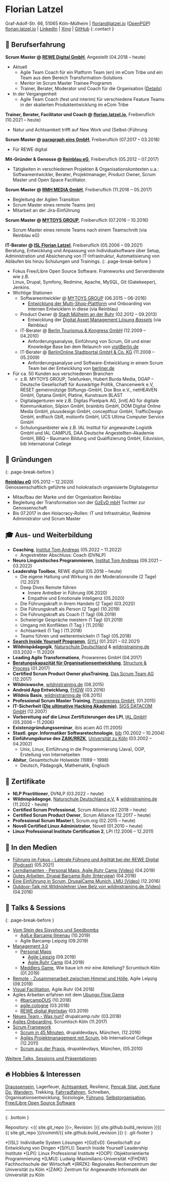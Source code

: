 # Florian Latzel

Graf-Adolf-Str. 66, 51065 Köln-Mülheim |
[florian@latzel.io](mailto:florian@latzel.io) ([OpenPGP](
https://keys.openpgp.org/search?q=3F9F644542DD63E82165D376F4F62999C3BA4866))   
[florian.latzel.io](https://florian.latzel.io) | 
[LinkedIn](https://de.linkedin.com/in/florianlatzel/de) | 
[Xing](https://www.xing.com/profile/Florian_Latzel) |
[GitHub](https://github.com/fl3a) 
{:.contact }

## 🧪 Berufserfahrung

**Scrum Master @ [REWE Digital GmbH](https://www.rewe-digital.com/)**, 
Angestellt (04.2018 – heute)

- Aktuell
  - Agile Team Coach für ein Platform Team (en) im eCom Tribe 
und ein Team aus dem Bereich Transformation-Solutions 
  - Mentor im Scrum Master Trainee Programm
  - Trainer, Berater, Moderator und Coach für die Organisation 
([Details](https://github.com/fl3a/florian.latzel.io/blob/portfolio/referenzen.md))
- In der Vergangenheit
  -  Agile Team Coach (fest und interim) für verschiedene 
Feature Teams in der skalierten Produktentwicklung im eCom Tribe 

**Trainer, Berater, Facilitator und Coach @ [florian.latzel.io](
https://florian.latzel.io)**, 
Freiberuflich (10.2021 – heute)

- Natur und Achtsamkeit trifft auf New Work und (Selbst-)Führung 

**Scrum Master @ [paragraph eins GmbH](https://www.paragraph1.de/)**, 
Freiberuflich (07.2017 – 03.2018)

- Für REWE digital

**Mit-Gründer & Genosse @ [Reinblau eG](https://reinblau.coop/)**, 
Freiberuflich (05.2012 – 07.2017)

- Tätigkeiten in verschiedenen Projekten & Organisationskontexten u.a.:    
Softwareentwickler, Berater, Projektmanager, Product Owner, 
Scrum Master und Open Space Facilitator.

   
**Scrum Master @ [RMH MEDIA GmbH](https://www.rmh-media.com/)**, 
Freiberuflich (11.2016 – 05.2017)

- Begleitung der Agilen Transition
- Scrum Master eines remote Teams (en)
- Mitarbeit an der Jira-Einführung
    
**Scrum Master @ [MYTOYS GROUP](https://mytoysgroup.jobs/)**, 
Freiberuflich (07.2016 – 10.2016)

- Scrum Master eines remote Teams nach einem Teamschnitt (via Reinblau eG)

**IT-Berater @ [ISL Florian Latzel](
https://web.archive.org/web/20190119112329/https://is-loesungen.de/)**, 
Freiberuflich (05.2006 – 09.2021)   
Beratung, Entwicklung und Anpassung von Individualsoftware über Setup, 
Administration und Absicherung von IT-Infrastruktur, Automatisierung von Abläufen 
bis hinzu Schulungen und Trainings. 
{: .page-break-before }
- Fokus Free/Libre Open Source Software. Frameworks und Serverdienste wie z.B.   
Linux, Drupal, Symfony, Redmine, Apache, MySQL, Git (Gatekeeper), Jenkins. 
- Wichtige Stationen
  - Softwareentwickler @ [MYTOYS GROUP](https://) (06.2015 – 06-2016)
    - [Entwicklung der Multi-Shop-Plattform](
      https://reinblau.coop/projekte/multi-shop-plattform-mytoys-group/) 
    und Onboarding von internen Entwicklern in diese (via Reinblau)
  - Product Owner @ [Stadt Mülheim an der Ruhr](
    https://www.muelheim-ruhr.de/cms/index.php) (02.2012 – 09.2013)
    - Entwicklung der [Digital Asset Management Lösung *Bassets*](
     https://www.drupal.org/project/bassets) (via Reinblau)
  - IT-Berater @ [Berlin Tourismus & Kongress GmbH](
    https://about.visitberlin.de/) (12.2009 – 04.2010)
    - Anforderungsanalyse, Einführung von Scrum, Git und einer Knowledge Base 
      bei dem Relaunch von [visitBerlin.de](https://visitberlin.de)
  - IT-Berater @ [BerlinOnline Stadtportal GmbH & Co. KG](
    https://www.berlinonline.net/) (11.2008 – 05.2009)
    - Anforderungsanalyse und Software-Entwicklung in einem Scrum Team 
      bei der Entwicklung von [berliner.de](
      https://www.drupal.org/forum/general/show-off-your-drupal-site/2009-12-09/berlinerde-%E2%80%93-a-portal-focused-on-berlin-developed)
- Für ca. 50 Kunden aus verschiedenen Branchen
  - z.B. MYTOYS GROUP, Telefunken, Hubert Burda Media, 
    DGAP – Deutsche Gesellschaft für Auswärtige Politik, Chancenwerk e.V, 
    RESET gemeinnützige Stiftungs-GmbH, Dox Box e.V., netHEAVEN GmbH, 
    Optana GmbH, Platine, Kunstraum BLAST
  - Digitalagenturen wie z.B. Digitas Pixelpark AG, 
    ]init[ AG für digitale Kommunikation, Silpion GmbH, brainbits GmbH, 
    DOM Digital Online Media GmbH, pluusdesign GmbH, conceptfour GmbH, 
    TrafficDesign GmbH, erdfisch GbR, motionfx GmbH, UCS Ultima Computer Service GmbH
  - Schulungsanbieter wie z.B. IAL Institut für angewandte Logistik GmbH und IAL CAMPUS, 
    DAA Deutsche Angestellten-Akademie GmbH, BBQ – Baumann Bildung und Qualifizierung GmbH, 
    Eduvision, bib International College

## 🚀 Gründungen 
{: .page-break-before }

[**Reinblau eG**](https://reinblau.coop) (05.2012 – 12.2020)  
 Genossenschaftlich geführte und holokratisch organisierte Digitalagentur
- Mitaufbau der Marke und der Organisation Reinblau
- Begleitung der Transformation von der [GzEvD mbH](https://gzevd.de) Tochter 
zur Genossenschaft
- Bis 07.2017 in den Holacracy-Rollen: 
IT und Infrastruktur, Redmine Administrator und Scrum Master

## 🎓 Aus- und Weiterbildung

- **Coaching**, 
[Institut Tom Andreas](https://www.tomandreas.de/) 
(05.2022 – 11.2022)
  - Angestrebter Abschluss: Coach (DVNLP)
- **Neuro Linguistisches Programmieren**, 
[Institut Tom Andreas](https://www.tomandreas.de/) (09.2021 – 03.2022)
- **Leadership Toolbox**, 
REWE digital (05.2018 – heute)  
  - Die eigene Haltung und Wirkung in der Moderationsrolle (2 Tage) (12.2021)
  - Deep Dives Remote führen
    - Innere Antreiber in Führung (06.2020)
    - Empathie und Emotionale Inteligenz (05.2020)
  - Die Führungskraft in ihrem Handeln (2 Tage) (03.2020)
  - Die Führungskraft als Person (2 Tage) (10.2019)
  - Die Führungskraft als Coach (1 Tag) (06.2019)
  - Schwierige Gespräche meistern (1 Tag) (01.2019)
  - Umgang mit Konflikten (1 Tag ) (11.2018)
  - Achtsamkeit (1 Tag ) (11.2018)
  - Teams führen und weiterentwickeln (1 Tag) (05.2018)
- [**Search Inside Yourself Programm**](https://siyli.org/search-inside-yourself/), 
[SIYLI](https://siyli.org/) (01.2021 – 02.2021)
- **Wildnispädagogik**, 
[Naturschule Deutschland](https://www.naturschule.de/) 
& [wildnistraining.de](https://www.wildnistraining.de/) (03.2020 – 11.2020)
- **Leading Agile Transformations**, 
Prowarenes GmbH (04.2017)
- [**Beratungskapazität für Organisationsentwicklung**](
https://www.xing.com/events/beratungskapazitat-organisationsentwicklung-1760671), 
[Structure & Process](http://structureprocess.com/de/) (01.2017)
- **Certified Scrum Product Owner plusTraining**, 
[Das Scrum Team AG](https://www.dasscrumteam.com/de) (12.2017)
- **Wildniswoche**, 
[wildnistraining.de](https://www.wildnistraining.de/) (08.2015)
- **Android App Entwicklung**, 
[FHDW](https://www.fhdw.de/) (03.2016)
- **Wildnis Basis**, 
[wildnistraining.de](https://www.wildnistraining.de/) (08.2015)
- **Professional Scrum Master Training**,
[Prowareness GmbH](
https://web.archive.org/web/20141024140709/http://prowareness.de/training/scrum-master-training/),
(01.2015)
- **IT-Sicherheit ([Die ultimative Hacking Akademie](
https://web.archive.org/web/20071011070950/http://www.sigs-datacom.de/sd/seminare/evt_seminar_show.htm?&TABLE=sd_product&PID=860))**, 
[SIGS DATACOM GmbH](https://www.sigs-datacom.de/) (12.2007)
- **Vorbereitung auf die Linux Zertifizierungen des LPI**, 
[IAL GmbH](https://www.ial.de/) (05.2006 – 11.2006) 
- **Existenzgründungsseminar**, 
ibis acam AG (11.2005)
- **Staatl. gepr. Informatiker Softwaretechnologie**, 
[bib](https://www.bib.de/) (10.2002 – 10.2004)
- **Einführungskurse des [ZAIK/RRZK](https://rrzk.uni-koeln.de/)**, 
[Universität zu Köln](https://www.uni-koeln.de/) (03.2002 – 04.2002)
  - Unix, Linux, Einführung in die Programmierung (Java), OOP, Erstellung von Internetseiten
- **Abitur**, 
Gesamtschule Holweide (1989 – 1998)
  - Deutsch, Pädagogik, Mathematik, Englisch

## 📃 Zertifikate

- **NLP Practitioner**, DVNLP (03.2022 – heute)
- **Wildnispädagoge**, [Naturschule Deutschland e.V.](https://www.naturschule.de/)
& [wildnistraining.de](https://www.wildnistraining.de/) (11.2022 - heute)
- **Certified Scrum Professional**, Scrum Alliance (02.2018 – heute)
- **Certified Scrum Product Owner**, Scrum Alliance (12.2017 – heute)
- **Professional Scrum Master I**, Scrum.org (02.2015 – heute)
- **Novell Certified Linux Administrator**, Novell (01.2010 – heute)
- **Linux Professional Institute Certification 2**, LPI (12.2006 – 12.2011)

## 📡 In den Medien 
 
- [Führung im Fokus - Laterale Führung und Agilität bei der REWE Digital (Podcast)]( 
  https://www.pta-team.com/podcast-episode-8-laterale-fuehrung-agilitaet-rewedigital) (05.2021) 
- [Lerndiamanten - Personal Maps, Agile.Ruhr Camp (Video)]( 
  https://www.youtube.com/watch?v=n0DS7hRQChk) (04.2019)
- [Gutes Arbeiten, Drupal Barcamp Ruhr (Interview)]( 
  https://www.youtube.com/watch?v=hCUHM7tSOHI) (04.2018)
- [Eine Einführung in Scrum, DrupalCamp Munich, LMU (Video)]( 
  https://videoonline.edu.lmu.de/de/node/9207) (12.2016)
- [Outdoor-Talk mit Wildnislehrer Uwe Belz von wildnistraining.de (Video)](
  https://www.youtube.com/watch?v=M2x_PTfHGiQ&t=1000s) (04.2016)
 

## 🎤 Talks & Sessions
{: .page-break-before }

- [Vom Stein des Sisyphos und Seedbombs](
  https://florian.latzel.io/2019/09/22/rueckblick-auf-das-4-agile-leipzig-barcamp.html#von-stein-des-sisyphos-und-seedbombs)
  - [AgILe Barcamp Ilmenau](
    https://www.eventbrite.de/e/agile-barcamp-2019-powered-by-rewe-digital-und-proagilede-tickets-71353192319#) (10.2019)
  - Agile Barcamp Leipzig (09.2019) 
- [Management 3.0](https://florian.latzel.io/tags/management-3-0/)
  - [Personal Maps](https://florian.latzel.io/tags/personal-maps/) 
    - [Agile Leipzig](/2019/09/22/rueckblick-auf-das-4-agile-leipzig-barcamp.html#personal-maps) (09.2019)
    - [Agile.Ruhr Camp](https://florian.latzel.io/2019/04/22/agile-ruhr-hattrick.html#personal-maps) (04.2019)
  - [Meddlers Game](https://management30.com/practice/meddlers/),
     Wie baue ich mir eine Abteilung? Scrumtisch Köln (01.2019)
- [Remote - Zusammenarbeit zwischen Himmel und Hölle](
 https://florian.latzel.io/2019/09/22/rueckblick-auf-das-4-agile-leipzig-barcamp.html#remote), Agile Leipzig (09.2019)
- [Visual Facilitation](
  https://twitter.com/OliverMonneke/status/987689762105458688), Agile.Ruhr (04.2018)
- Agiles Arbeiten erfahren mit dem 
[Ubungo Flow Game](https://www.teamworkblog.de/2016/10/das-ubongo-flow-game.html) 
  - [#barcampDUS](
    https://twitter.com/ebru_sen82/status/1053261964003172352) (10.2018)
  - [agile.cologne](
    https://twitter.com/OliverMonneke/status/972101582144921600) (03.2018)
  - [REWE digital #girlsday](
    https://twitter.com/RicardaKlein/status/1111344524553527301) (03.2019)
- [Neues Team - Was nun?](
  https://florian.latzel.io/neues-team-was-nun.html) drupalcamp.ruhr (03.2018)
- [Agiles Onboarding](
  https://twitter.com/fl3a/status/930894977533607936), Scrumtisch Köln (11.2017) 
- [Scrum Framework](https://florian.latzel.io/tags/scrum/index.html)
  - [Scrum in 45 Minuten](
    https://florian.latzel.io/scrum-45-minuten-drupalcamp-muenchen-2016.html), 
    drupaldevdays, München, (12.2016)
  - [Agiles Projektmanagement mit Scrum](
    https://de.slideshare.net/fl3a/scrum-ausderpraxisbib),
    bib International College (12.2011)
  - [Scrum aus der Praxis](
    https://florian.latzel.io/2010/05/12/scrum-aus-der-praxis-drupaldevdays-2010.html), 
    drupaldevdays, München, (05.2010)

[Weitere Talks, Sessions und Präsentationen](
https://florian.latzel.io/tags/session/index.html)

## 🔥 Hobbies & Interessen

[Draussensein](https://florian.latzel.io/tags/draussen/index.html), Lagerfeuer, 
[Achtsamkeit](https://florian.latzel.io/tags/achtsamkeit/index.html), Resilienz, 
[Pencak Silat](https://florian.latzel.io/tags/pencak-silat/index.html), 
[Jeet Kune Do](https://florian.latzel.io/tags/jeet-kune-do/index.html), 
[Wandern](https://florian.latzel.io/tags/wandern/index.html), Trekking, 
[Fahrradfahren](https://florian.latzel.io/tags/fahrrad/index.html), 
Schreiben, Organisationsentwicklung, Soziologie, 
[Führung](https://florian.latzel.io/tags/fuhrung/index.html), 
[Selbstorganisation](https://florian.latzel.io/tags/selbstorganisation/index.html), 
[Free/Libre Open Source Software](https://florian.latzel.io/tags/open-source/index.html)

---
{: .bottom }

Repository: <{{ site.git_repo }}>, Revision: [{{ site.github.build_revision }}](
{{ site.git_repo }}/commit/{{ site.github.build_revision }})
{: .git-footer }

*[ISL]: Individuelle System Lösungen
*[GzEvD]: Gesellschaft zur Entwicklung von Dingen
*[SIYLI]: Search Inside Yourself Leadership Institute
*[LPI]: Linux Professional Institute
*[OOP]: Objektorientierte Programmierung
*[LMU]: Ludwig-Maximilians-Universität
*[FHDW]: Fachhochschule der Wirtschaft
*[RRZK]: Regionales Rechenzentrum der Universität zu Köln
*[ZAIK]: Zentrum für Angewandte Informatik der Universität zu Köln 
